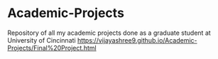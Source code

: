 # Academic-Projects
Repository of all my academic projects done as a graduate student at University of Cincinnati
https://vijayashree9.github.io/Academic-Projects/Final%20Project.html
